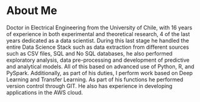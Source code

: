 # About Me


Doctor in Electrical Engineering from the University of Chile, with 16 years of experience in both experimental and theoretical research, 4 of the last years dedicated as a data scientist. During this last stage he handled the entire Data Science Stack such as data extraction from different sources such as CSV files, SQL and No SQL databases, he also performed exploratory analysis, data pre-processing and development of predictive and analytical models. All of this based on advanced use of Python, R, and PySpark. Additionally, as part of his duties, I perform work based on Deep Learning and Transfer Learning. As part of his functions he performed version control through GIT. He also has experience in developing applications in the AWS cloud. 
